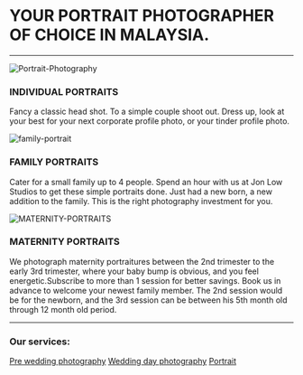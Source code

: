 # YOUR PORTRAIT PHOTOGRAPHER OF CHOICE IN MALAYSIA.
----------
![Portrait-Photography](/Portrait-Photography-01.jpg)

### INDIVIDUAL PORTRAITS
Fancy a classic head shot. To a simple couple shoot out. Dress up, look at your best for your next corporate profile photo, or  your tinder profile photo.

![family-portrait](/family-portrait.jpg)

### FAMILY PORTRAITS
Cater for a small family up to 4 people. Spend an hour with us at Jon Low Studios to get these simple portraits done. Just had a new born, a new addition to the family. This is the right photography investment for you.

![MATERNITY-PORTRAITS](/MATERNITY-PORTRAITS.jpg)

### MATERNITY PORTRAITS
We photograph maternity portraitures between the 2nd trimester to the early 3rd trimester, where your baby bump is obvious, and you feel energetic.Subscribe to more than 1 session for better savings. Book us in advance to welcome your newest family member. The 2nd session would be for the newborn, and the 3rd session can be between his 5th month old through 12 month old period.



--------------------
### Our services:
[Pre wedding photography](/pre-wedding-photography)
[Wedding day photography](/wedding-day-photography)
[Portrait](/portrait)